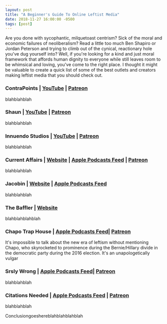 ```yaml
---
layout: post
title: "A Beginner's Guide To Online Leftist Media"
date: 2018-11-27 16:00:00 -0500
tags: [post]
---
```


Are you done with sycophantic, milquetoast centrism? Sick of the moral and economic failures of neoliberalism? Read a little too much Ben Shapiro or Jordan Peterson and trying to climb out of the cynical, reactionary hole you've dug yourself into? Well, if you're looking for a kind and just moral framework that affords human dignity to everyone while still leaves room to be whimsical and loving, you've come to the right place. I thought it might be valuable to create a quick list of some of the best outlets and creators making leftist media that you should check out.

### **ContraPoints** | [YouTube](https://www.youtube.com/contrapoints) | [Patreon](https://www.patreon.com/contrapoints)

blahblahblah

### **Shaun** | [YouTube](https://www.youtube.com/channel/UCJ6o36XL0CpYb6U5dNBiXHQ/featured) | [Patreon](https://www.patreon.com/shaun_jen)

blahblahblah

### **Innuendo Studios** | [YouTube](https://www.youtube.com/channel/UC5fdssPqmmGhkhsJi4VcckA) | [Patreon](https://www.patreon.com/InnuendoStudios)

blahblahblah

### **Current Affairs** | [Website](https://www.currentaffairs.org/) | [Apple Podcasts Feed](https://itunes.apple.com/us/podcast/current-affairs/id1384567205?mt=2) | [Patreon](https://www.patreon.com/CurrentAffairs)

blahblahblah

### **Jacobin** | [Website](https://jacobinmag.com/) | [Apple Podcasts Feed](https://itunes.apple.com/us/podcast/jacobin-radio/id791564318?mt=2)

blahblahblah

### **The Baffler** | [Website](https://thebaffler.com/)

blahblahblahblah

### **Chapo Trap House** | [Apple Podcasts Feed](https://itunes.apple.com/us/podcast/chapo-trap-house/id1097417804?mt=2)| [Patreon](https://www.patreon.com/chapotraphouse)

It's impossible to talk about the new era of leftism without mentioning Chapo, who skyrocketed to prominence during the Bernie/Hillary divide in the democratic party during the 2016 election. It's an unapologetically vulgar 

### **Srsly Wrong** | [Apple Podcasts Feed](https://itunes.apple.com/ca/podcast/srsly-wrong/id872292891)| [Patreon](https://www.patreon.com/srslywrong)

blahblahblah

###  **Citations Needed** | [Apple Podcasts Feed](https://itunes.apple.com/us/podcast/citations-needed/id1258545975?mt=2) | [Patreon](https://www.patreon.com/citationsneededpodcast)

blahblahblah

Conclusiongoeshereblahblahblahblah

